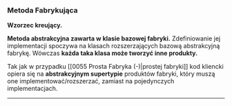 ### Metoda Fabrykująca
**Wzorzec kreujący.**

**Metoda abstrakcyjna zawarta w klasie bazowej fabryki.** Zdefiniowanie jej implementacji spoczywa na klasach rozszerzających bazową abstrakcyjną fabrykę. Wówczas **każda taka klasa może tworzyć inne produkty.**

Tak jak w przypadku [[0055 Prosta Fabryka (-)|prostej fabryki]] kod kliencki opiera się na **abstrakcyjnym supertypie** produktów fabryki, który muszą one implementować/rozszerzać, zamiast na pojedynczych implementacjach.

---
